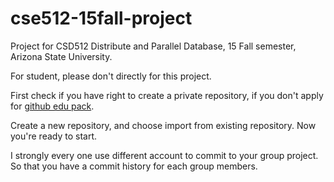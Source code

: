 # cse512-15fall-project
Project for CSD512 Distribute and Parallel Database, 15 Fall semester, Arizona State University.

For student, please don't directly for this project.

First check if you have right to create a private repository, if you don't apply for [github edu pack](https://education.github.com/pack).

Create a new repository, and choose import from existing repository. Now you're ready to start.

I strongly every one use different account to commit to your group project. So that you have a commit history for each group members.
